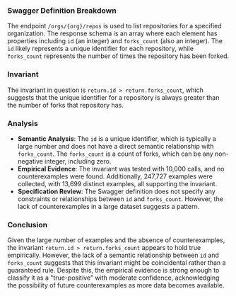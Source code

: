 ### Swagger Definition Breakdown
The endpoint `/orgs/{org}/repos` is used to list repositories for a specified organization. The response schema is an array where each element has properties including `id` (an integer) and `forks_count` (also an integer). The `id` likely represents a unique identifier for each repository, while `forks_count` represents the number of times the repository has been forked.

### Invariant
The invariant in question is `return.id > return.forks_count`, which suggests that the unique identifier for a repository is always greater than the number of forks that repository has.

### Analysis
- **Semantic Analysis**: The `id` is a unique identifier, which is typically a large number and does not have a direct semantic relationship with `forks_count`. The `forks_count` is a count of forks, which can be any non-negative integer, including zero.
- **Empirical Evidence**: The invariant was tested with 10,000 calls, and no counterexamples were found. Additionally, 247,727 examples were collected, with 13,699 distinct examples, all supporting the invariant.
- **Specification Review**: The Swagger definition does not specify any constraints or relationships between `id` and `forks_count`. However, the lack of counterexamples in a large dataset suggests a pattern.

### Conclusion
Given the large number of examples and the absence of counterexamples, the invariant `return.id > return.forks_count` appears to hold true empirically. However, the lack of a semantic relationship between `id` and `forks_count` suggests that this invariant might be coincidental rather than a guaranteed rule. Despite this, the empirical evidence is strong enough to classify it as a "true-positive" with moderate confidence, acknowledging the possibility of future counterexamples as more data becomes available.

